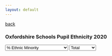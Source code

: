 ```yaml
---
layout: default
---
```

[back](./)


<h3>Oxfordshire Schools Pupil Ethnicity 2020</h3>

<!-- Load d3.js -->
<script src="https://d3js.org/d3.v4.js"></script>

<script>
function val() {
    d = document.getElementById("EL").value;
    return(d)
}
</script>

<!--Add E/L filter-->
<select id="EL" onchange="update(val())">
  <option value="Count" >% Ethnic Minority</option>
  <option value="Lcount" >% Non English First Language</option>
</select>

<!--Add sector filter-->
<select id="Sector" onchange="update(val())">
  <option value="Total">Total</option>
  <option value="Primary">Primary</option>
  <option value="Secondary">Secondary</option>
</select>

<!-- Create a div where the graph will take place -->
<div id="my_dataviz"></div>

<script>

// set the dimensions and margins of the graph
var margin = {top: 30, right: 30, bottom: 70, left: 60},
    width = 460 - margin.left - margin.right,
    height = 400 - margin.top - margin.bottom;

// append the svg object to the body of the page
var svg = d3.select("#my_dataviz")
  .append("svg")
    .attr("width", width + margin.left + margin.right)
    .attr("height", height + margin.top + margin.bottom)
  .append("g")
    .attr("transform",
          "translate(" + margin.left + "," + margin.top + ")");

// Initialize the X axis
var x = d3.scaleBand()
  .range([ 0, width ])
  .padding(0.2);
var xAxis = svg.append("g")
  .attr("transform", "translate(0," + height + ")")

// Initialize the Y axis
var y = d3.scaleLinear()
  .range([ height, 0]);
var yAxis = svg.append("g")
  .attr("class","myYaxis")


// A function that create / update the plot for a given variable:
function update(selectedVar) {

  // Parse the Data
  d3.csv("https://raw.githubusercontent.com/Alickbird/OxInsight-charts/main/Ethnicity_article_data.csv", function(data) {

    // filter data
    var selection = d3.select("#Sector").node().value
    console.log(selection);
    data = data.filter(function(d){return d.PorS == selection}); 
    console.log(data);

    // X axis
    x.domain(data.map(function(d) { return d.District ; }))
    xAxis.transition().duration(1000).call(d3.axisBottom(x)).selectAll("text").style("text-anchor", "end").attr("transform", "rotate(-30)")

    // Add Y axis
    y.domain([0, 1 ]);
    yAxis.transition().duration(1000).call(d3.axisLeft(y).tickFormat(d3.format(".0%")));

    console.log(data.selectedVar)

    // create a tooltip
    var Tooltip = d3.select("#my_dataviz")
      .append("div")
      .style("opacity", 0)
      .attr("class", "tooltip")
      .style("position", "absolute")
      .style("background-color", "white")
      .style("border", "solid")
      .style("border-width", "2px")
      .style("border-radius", "5px")
      .style("padding", "5px")

      //formatter for tooltip
      var formatter = d3.format(".3n");

      // Three function that change the tooltip when user hover / move / leave a cell
      var mouseover = function(d) {
        Tooltip
          .style("opacity", 1)
      }
      var mousemove = function(d) {
        fix = val()
        Tooltip
          .html(formatter(d[fix]*100)+"%")
            .style("left", (d3.event.pageX-30) + "px")
            .style("top", (d3.event.pageY-50) + "px")
      }
      var mouseleave = function(d) {
        Tooltip
          .style("opacity", 0)
      }

    // variable u: map data to existing bars
    var u = svg.selectAll("rect")
      .data(data)

    console.log(u)

    // update bars
    u
      .enter()
      .append("rect")
        .on("mouseover", mouseover)
        .on("mousemove", mousemove)
        .on("mouseleave", mouseleave)
      .merge(u)
      .transition()
      .duration(1000)
        .attr("x", function(d) { return x(d.District ); })
        .attr("y", function(d) { return y(d[selectedVar]); })
        .attr("width", x.bandwidth())
        .attr("height", function(d) { return height - y(d[selectedVar]); })
        .attr("fill", "#69b3a2")

  })

}

// Initialize plot
update('Count')

</script>

